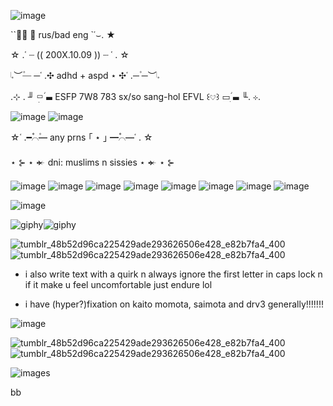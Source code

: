 
![image](https://github.com/user-attachments/assets/8f49530f-6c5a-4444-9e2d-e293e1149983)



``✶⃘  𝆭 rus/bad eng `῾⌣. ★


☆ .῾  ┈   (( 200X.10.09 ))   ┈  ῾ . ☆


𝆹𝅥︶─۫ ─῾ .✣ adhd + aspd ⋆  ✣῾ .─۫ ─︶𝆹𝅥


.⊹  . ╜ ▭ׅ࣪‌ ▬𝆬  ESFP 7W8 783 sx/so sang-hol EFVL ꒰𔘓‌꒱ ▭ׅ࣪‌ ▬𝆬 ╙.  ⊹.


![image](https://github.com/user-attachments/assets/a64e49c5-f166-4493-bddc-67b8c1cae79d) ![image](https://github.com/user-attachments/assets/0c63e03e-cbbc-4676-a05c-6df12d77cfae) 



☆῾ .━۫⌒۫━۫  any prns  ｢ ⋆ ｣ ━۫⌒۫━῾ . ☆


⋆ ⊱ ⋆ 𒄬  dni: muslims n sissies ⋆ 𒄬 ⋆ ⊱

 ![image](https://github.com/user-attachments/assets/d4d33be9-defb-47f7-b6e7-7c4214a120f0) ![image](https://github.com/user-attachments/assets/b9bccafe-9673-4bf7-9baf-f48920373d7f) ![image](https://github.com/user-attachments/assets/690dbb62-05d3-4c33-8055-cc268b173e1c)
![image](https://github.com/user-attachments/assets/b71c9403-6588-4b64-9a6b-86f08eb9b945)
 ![image](https://github.com/user-attachments/assets/49455127-9b2b-430d-a0be-34aa0e8eef90) ![image](https://github.com/user-attachments/assets/be558bac-af98-4420-9521-5606c099003e) ![image](https://github.com/user-attachments/assets/04d133fc-42ec-4045-8e24-a2b11cb33e6d) ![image](https://github.com/user-attachments/assets/751352a5-019f-4b47-8636-e4aa4527f313)









![image](https://github.com/user-attachments/assets/feaede8b-c464-4fc7-9eaf-30c2f3b332a3) 





 ![giphy](https://github.com/user-attachments/assets/d9c25f0a-b035-4ed5-ad3e-4c63ec3e8d01)![giphy](https://github.com/user-attachments/assets/ed1767dc-8071-4cd2-8fd9-7ccd7065998d)






![tumblr_48b52d96ca225429ade293626506e428_e82b7fa4_400](https://github.com/user-attachments/assets/5f85c359-4557-4aa9-807f-cb995b6a0370)![tumblr_48b52d96ca225429ade293626506e428_e82b7fa4_400](https://github.com/user-attachments/assets/5f85c359-4557-4aa9-807f-cb995b6a0370) 




- i also write text with a quirk n always ignore the first letter in caps lock n if it make u feel uncomfortable just endure lol


- i have (hyper?)fixation on kaito momota, saimota and drv3 generally!!!!!!!

![image](https://github.com/user-attachments/assets/284b7fe2-d6df-414e-8150-d9998e703391)


![tumblr_48b52d96ca225429ade293626506e428_e82b7fa4_400](https://github.com/user-attachments/assets/5f85c359-4557-4aa9-807f-cb995b6a0370)![tumblr_48b52d96ca225429ade293626506e428_e82b7fa4_400](https://github.com/user-attachments/assets/5f85c359-4557-4aa9-807f-cb995b6a0370)





![images](https://github.com/user-attachments/assets/0d6e7c18-2860-48a9-a3f0-0f8fc682b1cb)




bb 
